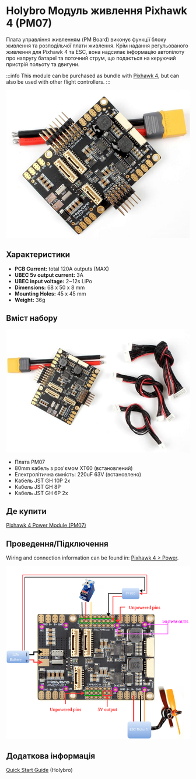 # Holybro Модуль живлення Pixhawk 4 (PM07)

Плата управління живленням (PM Board) виконує функції блоку живлення та розподільчої плати живлення.
Крім надання регульованого живлення для Pixhawk 4 та ESC, вона надсилає інформацію автопілоту про напругу батареї та поточний струм, що подається на керуючий пристрій польоту та двигуни.

:::info
This module can be purchased as bundle with [Pixhawk 4](../assembly/quick_start_pixhawk4.md), but can also be used with other flight controllers.
:::

![PM07](../../assets/hardware/power_module/holybro_pm07/pm07_hero.jpg)

## Характеристики

- **PCB Current:** total 120A outputs (MAX)
- **UBEC 5v output current:** 3A
- **UBEC input voltage:** 2~12s LiPo
- **Dimensions:** 68 x 50 x 8 mm
- **Mounting Holes:** 45 x 45 mm
- **Weight:** 36g

## Вміст набору

![Package Contents](../../assets/hardware/power_module/holybro_pm07/package_contents.jpg)

- Плата PM07
- 80mm кабель з роз'ємом XT60 (встановлений)
- Електролітична ємність: 220uF 63V (встановлено)
- Кабель JST GH 10P 2x
- Кабель JST GH 8P
- Кабель JST GH 6P 2x

## Де купити

[Pixhawk 4 Power Module (PM07)](https://holybro.com/collections/power-modules-pdbs/products/pixhawk-4-power-module-pm07)

## Проведення/Підключення

Wiring and connection information can be found in: [Pixhawk 4 > Power](../assembly/quick_start_pixhawk4.md#power).

![Pixhawk 4 - Power Management Board](../../assets/hardware/power_module/holybro_pm07/pixhawk4_power_management_board.png)

## Додаткова інформація

[Quick Start Guide](https://docs.holybro.com/power-module-and-pdb/power-module/pm07-quick-start-guide) (Holybro)
